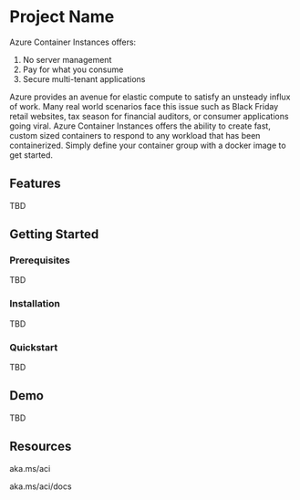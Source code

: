 # Project Name

Azure Container Instances offers:
1. No server management
2. Pay for what you consume
3. Secure multi-tenant applications

Azure provides an avenue for elastic compute to satisfy an unsteady influx of work. Many real world scenarios face this issue such as Black Friday retail websites, tax season for financial auditors, or consumer applications going viral. Azure Container Instances offers the ability to create fast, custom sized containers to respond to any workload that has been containerized. Simply define your container group with a docker image to get started.

## Features

TBD

## Getting Started

### Prerequisites

TBD

### Installation

TBD

### Quickstart

TBD

## Demo

TBD

## Resources

aka.ms/aci

aka.ms/aci/docs
